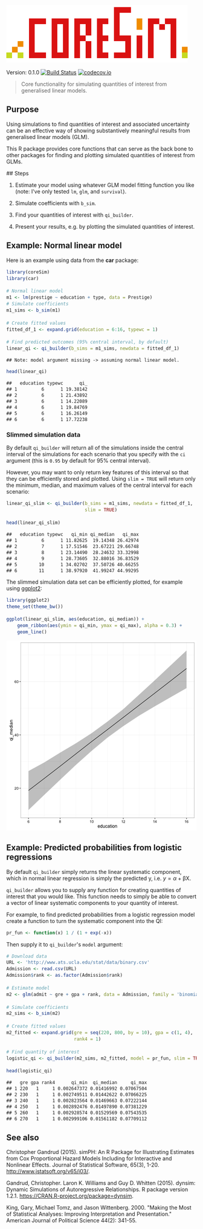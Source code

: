 ![coreSim logo](img/coreSim_logo.png)

Version: 0.1.0 [![Build Status](https://travis-ci.org/christophergandrud/coreSim.svg?branch=master)](https://travis-ci.org/christophergandrud/coreSim)
[![codecov.io](https://codecov.io/github/christophergandrud/coreSim/coverage.svg?branch=master)](https://codecov.io/github/christophergandrud/coreSim?branch=master)

> Core functionality for simulating quantities of interest from generalised linear 
models.

## Purpose

Using simulations to find quantities of interest and associated uncertainty
can be an effective way of showing substantively meaningful results from 
generalised linear models (GLM). 

This R package provides core functions that can serve as the back bone to other
packages for finding and plotting simulated quantities of interest from GLMs.

## Steps

1. Estimate your model using whatever GLM model fitting function you like 
(note: I've only tested `lm`, `glm`, and `survival`).

2. Simulate coefficients with `b_sim`.

3. Find your quantities of interest with `qi_builder`.

4. Present your results, e.g. by plotting the simulated quantities of 
interest.

## Example: Normal linear model 

Here is an example using data from the **car** package:


```r
library(coreSim)
library(car)

# Normal linear model
m1 <- lm(prestige ~ education + type, data = Prestige)
# Simulate coefficients
m1_sims <- b_sim(m1)

# Create fitted values
fitted_df_1 <- expand.grid(education = 6:16, typewc = 1)

# Find predicted outcomes (95% central interval, by default)
linear_qi <- qi_builder(b_sims = m1_sims, newdata = fitted_df_1)
```

```
## Note: model argument missing -> assuming normal linear model.
```

```r
head(linear_qi)
```

```
##   education typewc      qi_
## 1         6      1 19.38142
## 2         6      1 21.43892
## 3         6      1 14.22089
## 4         6      1 19.84769
## 5         6      1 16.26149
## 6         6      1 17.72238
```

### Slimmed simulation data

By default `qi_builder` will return all of the simulations inside the central 
interval of the simulations for each scenario that you specify with the `ci` 
argument (this is `0.95` by default for 95% central interval). 

However, you may want to only return key features of this interval so that they
can be efficiently stored and plotted. Using `slim = TRUE` will return only the
minimum, median, and maximum values of the central interval for each scenario:


```r
linear_qi_slim <- qi_builder(b_sims = m1_sims, newdata = fitted_df_1, 
                             slim = TRUE)

head(linear_qi_slim)
```

```
##   education typewc   qi_min qi_median   qi_max
## 1         6      1 11.82625  19.14348 26.42974
## 2         7      1 17.51546  23.67221 29.66748
## 3         8      1 23.14490  28.24632 33.32998
## 4         9      1 28.73605  32.88016 36.83529
## 5        10      1 34.02702  37.50726 40.66255
## 6        11      1 38.97920  41.99247 44.99295
```

The slimmed simulation data set can be efficiently plotted, for example using
[ggplot2](http://docs.ggplot2.org/current/):


```r
library(ggplot2)
theme_set(theme_bw())

ggplot(linear_qi_slim, aes(education, qi_median)) +
    geom_ribbon(aes(ymin = qi_min, ymax = qi_max), alpha = 0.3) +
    geom_line()
```

![plot of chunk unnamed-chunk-3](figure/unnamed-chunk-3-1.png)

## Example: Predicted probabilities from logistic regressions

By default `qi_builder` simply returns the linear systematic component, which 
in normal linear regression is simply the predicted y, i.e. 
$y = \alpha + \mathrm{\beta X}$.

`qi_builder` allows you to supply any function for creating quantities of 
interest that you would like. This function needs to simply be able to convert
a vector of linear systematic components to your quantity of interest. 

For example, to find predicted probabilities from a logistic regression model
create a function to turn the systematic component into the QI:


```r
pr_fun <- function(x) 1 / (1 + exp(-x))
```

Then supply it to `qi_builder`'s `model` argument:


```r
# Download data
URL <- 'http://www.ats.ucla.edu/stat/data/binary.csv'
Admission <- read.csv(URL)
Admission$rank <- as.factor(Admission$rank)

# Estimate model
m2 <- glm(admit ~ gre + gpa + rank, data = Admission, family = 'binomial')

# Simulate coefficients
m2_sims <- b_sim(m2)

# Create fitted values
m2_fitted <- expand.grid(gre = seq(220, 800, by = 10), gpa = c(1, 4),
                         rank4 = 1)

# Find quantity of interest
logistic_qi <- qi_builder(m2_sims, m2_fitted, model = pr_fun, slim = TRUE)

head(logistic_qi)
```

```
##   gre gpa rank4      qi_min  qi_median     qi_max
## 1 220   1     1 0.002647372 0.01416992 0.07067504
## 2 230   1     1 0.002749511 0.01442622 0.07066225
## 3 240   1     1 0.002823564 0.01469663 0.07222144
## 4 250   1     1 0.002892476 0.01497890 0.07381229
## 5 260   1     1 0.002928574 0.01529569 0.07543535
## 6 270   1     1 0.002999106 0.01561182 0.07709112
```



## See also

Christopher Gandrud (2015). simPH: An R Package for Illustrating Estimates from
Cox Proportional Hazard Models Including for Interactive and Nonlinear Effects.
Journal of Statistical Software, 65(3), 1-20.
<http://www.jstatsoft.org/v65/i03/>.

Gandrud, Christopher. Laron K. Williams and Guy D. Whitten (2015). dynsim: Dynamic
Simulations of Autoregressive Relationships. R package version 1.2.1.
<https://CRAN.R-project.org/package=dynsim>.

King, Gary, Michael Tomz, and Jason Wittenberg. 2000. "Making the Most of 
Statistical Analyses: Improving Interpretation and Presentation." American 
Journal of Political Science 44(2): 341-55.

